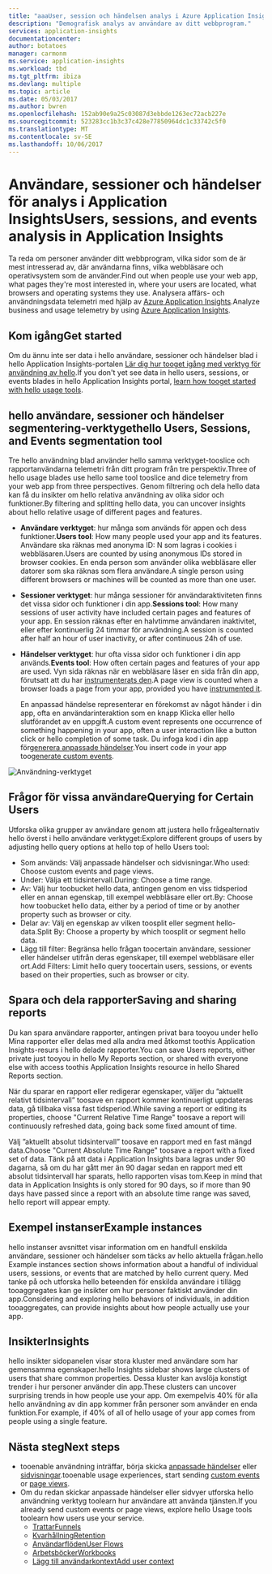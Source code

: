 ```yaml
---
title: "aaaUser, session och händelsen analys i Azure Application Insights | Microsoft docs"
description: "Demografisk analys av användare av ditt webbprogram."
services: application-insights
documentationcenter: 
author: botatoes
manager: carmonm
ms.service: application-insights
ms.workload: tbd
ms.tgt_pltfrm: ibiza
ms.devlang: multiple
ms.topic: article
ms.date: 05/03/2017
ms.author: bwren
ms.openlocfilehash: 152ab90e9a25c03087d3ebbde1263ec72acb227e
ms.sourcegitcommit: 523283cc1b3c37c428e77850964dc1c33742c5f0
ms.translationtype: MT
ms.contentlocale: sv-SE
ms.lasthandoff: 10/06/2017
---
```

# <a name="users-sessions-and-events-analysis-in-application-insights"></a><span data-ttu-id="0b521-103">Användare, sessioner och händelser för analys i Application Insights</span><span class="sxs-lookup"><span data-stu-id="0b521-103">Users, sessions, and events analysis in Application Insights</span></span>

<span data-ttu-id="0b521-104">Ta reda om personer använder ditt webbprogram, vilka sidor som de är mest intresserad av, där användarna finns, vilka webbläsare och operativsystem som de använder.</span><span class="sxs-lookup"><span data-stu-id="0b521-104">Find out when people use your web app, what pages they're most interested in, where your users are located, what browsers and operating systems they use.</span></span> <span data-ttu-id="0b521-105">Analysera affärs- och användningsdata telemetri med hjälp av [Azure Application Insights](app-insights-overview.md).</span><span class="sxs-lookup"><span data-stu-id="0b521-105">Analyze business and usage telemetry by using [Azure Application Insights](app-insights-overview.md).</span></span>

## <a name="get-started"></a><span data-ttu-id="0b521-106">Kom igång</span><span class="sxs-lookup"><span data-stu-id="0b521-106">Get started</span></span>

<span data-ttu-id="0b521-107">Om du ännu inte ser data i hello användare, sessioner och händelser blad i hello Application Insights-portalen [Lär dig hur tooget igång med verktyg för användning av hello](app-insights-usage-overview.md).</span><span class="sxs-lookup"><span data-stu-id="0b521-107">If you don't yet see data in hello users, sessions, or events blades in hello Application Insights portal, [learn how tooget started with hello usage tools](app-insights-usage-overview.md).</span></span>

## <a name="hello-users-sessions-and-events-segmentation-tool"></a><span data-ttu-id="0b521-108">hello användare, sessioner och händelser segmentering-verktyget</span><span class="sxs-lookup"><span data-stu-id="0b521-108">hello Users, Sessions, and Events segmentation tool</span></span>

<span data-ttu-id="0b521-109">Tre hello användning blad använder hello samma verktyget-tooslice och rapportanvändarna telemetri från ditt program från tre perspektiv.</span><span class="sxs-lookup"><span data-stu-id="0b521-109">Three of hello usage blades use hello same tool tooslice and dice telemetry from your web app from three perspectives.</span></span> <span data-ttu-id="0b521-110">Genom filtrering och dela hello data kan få du insikter om hello relativa användning av olika sidor och funktioner.</span><span class="sxs-lookup"><span data-stu-id="0b521-110">By filtering and splitting hello data, you can uncover insights about hello relative usage of different pages and features.</span></span>

* <span data-ttu-id="0b521-111">**Användare verktyget**: hur många som används för appen och dess funktioner.</span><span class="sxs-lookup"><span data-stu-id="0b521-111">**Users tool**: How many people used your app and its features.</span></span>  <span data-ttu-id="0b521-112">Användare ska räknas med anonyma ID: N som lagras i cookies i webbläsaren.</span><span class="sxs-lookup"><span data-stu-id="0b521-112">Users are counted by using anonymous IDs stored in browser cookies.</span></span> <span data-ttu-id="0b521-113">En enda person som använder olika webbläsare eller datorer som ska räknas som flera användare.</span><span class="sxs-lookup"><span data-stu-id="0b521-113">A single person using different browsers or machines will be counted as more than one user.</span></span>
* <span data-ttu-id="0b521-114">**Sessioner verktyget**: hur många sessioner för användaraktiviteten finns det vissa sidor och funktioner i din app.</span><span class="sxs-lookup"><span data-stu-id="0b521-114">**Sessions tool**: How many sessions of user activity have included certain pages and features of your app.</span></span> <span data-ttu-id="0b521-115">En session räknas efter en halvtimme användaren inaktivitet, eller efter kontinuerlig 24 timmar för användning.</span><span class="sxs-lookup"><span data-stu-id="0b521-115">A session is counted after half an hour of user inactivity, or after continuous 24h of use.</span></span>
* <span data-ttu-id="0b521-116">**Händelser verktyget**: hur ofta vissa sidor och funktioner i din app används.</span><span class="sxs-lookup"><span data-stu-id="0b521-116">**Events tool**: How often certain pages and features of your app are used.</span></span> <span data-ttu-id="0b521-117">Vyn sida räknas när en webbläsare läser en sida från din app, förutsatt att du har [instrumenterats den](app-insights-javascript.md).</span><span class="sxs-lookup"><span data-stu-id="0b521-117">A page view is counted when a browser loads a page from your app, provided you have [instrumented it](app-insights-javascript.md).</span></span> 

    <span data-ttu-id="0b521-118">En anpassad händelse representerar en förekomst av något händer i din app, ofta en användarinteraktion som en knapp Klicka eller hello slutförandet av en uppgift.</span><span class="sxs-lookup"><span data-stu-id="0b521-118">A custom event represents one occurrence of something happening in your app, often a user interaction like a button click or hello completion of some task.</span></span> <span data-ttu-id="0b521-119">Du infoga kod i din app för[generera anpassade händelser](app-insights-api-custom-events-metrics.md#trackevent).</span><span class="sxs-lookup"><span data-stu-id="0b521-119">You insert code in your app too[generate custom events](app-insights-api-custom-events-metrics.md#trackevent).</span></span>

![Användning-verktyget](./media/app-insights-usage-segmentation/users.png)

## <a name="querying-for-certain-users"></a><span data-ttu-id="0b521-121">Frågor för vissa användare</span><span class="sxs-lookup"><span data-stu-id="0b521-121">Querying for Certain Users</span></span> 

<span data-ttu-id="0b521-122">Utforska olika grupper av användare genom att justera hello frågealternativ hello överst i hello användare verktyget:</span><span class="sxs-lookup"><span data-stu-id="0b521-122">Explore different groups of users by adjusting hello query options at hello top of hello Users tool:</span></span> 

* <span data-ttu-id="0b521-123">Som används: Välj anpassade händelser och sidvisningar.</span><span class="sxs-lookup"><span data-stu-id="0b521-123">Who used: Choose custom events and page views.</span></span> 
* <span data-ttu-id="0b521-124">Under: Välja ett tidsintervall.</span><span class="sxs-lookup"><span data-stu-id="0b521-124">During: Choose a time range.</span></span> 
* <span data-ttu-id="0b521-125">Av: Välj hur toobucket hello data, antingen genom en viss tidsperiod eller en annan egenskap, till exempel webbläsare eller ort.</span><span class="sxs-lookup"><span data-stu-id="0b521-125">By: Choose how toobucket hello data, either by a period of time or by another property such as browser or city.</span></span> 
* <span data-ttu-id="0b521-126">Delar av: Välj en egenskap av vilken toosplit eller segment hello-data.</span><span class="sxs-lookup"><span data-stu-id="0b521-126">Split By: Choose a property by which toosplit or segment hello data.</span></span> 
* <span data-ttu-id="0b521-127">Lägg till filter: Begränsa hello frågan toocertain användare, sessioner eller händelser utifrån deras egenskaper, till exempel webbläsare eller ort.</span><span class="sxs-lookup"><span data-stu-id="0b521-127">Add Filters: Limit hello query toocertain users, sessions, or events based on their properties, such as browser or city.</span></span> 
 
## <a name="saving-and-sharing-reports"></a><span data-ttu-id="0b521-128">Spara och dela rapporter</span><span class="sxs-lookup"><span data-stu-id="0b521-128">Saving and sharing reports</span></span> 
<span data-ttu-id="0b521-129">Du kan spara användare rapporter, antingen privat bara tooyou under hello Mina rapporter eller delas med alla andra med åtkomst toothis Application Insights-resurs i hello delade rapporter.</span><span class="sxs-lookup"><span data-stu-id="0b521-129">You can save Users reports, either private just tooyou in hello My Reports section, or shared with everyone else with access toothis Application Insights resource in hello Shared Reports section.</span></span>  
 
<span data-ttu-id="0b521-130">När du sparar en rapport eller redigerar egenskaper, väljer du ”aktuellt relativt tidsintervall” toosave en rapport kommer kontinuerligt uppdateras data, gå tillbaka vissa fast tidsperiod.</span><span class="sxs-lookup"><span data-stu-id="0b521-130">While saving a report or editing its properties, choose "Current Relative Time Range" toosave a report will continuously refreshed data, going back some fixed amount of time.</span></span>  
 
<span data-ttu-id="0b521-131">Välj ”aktuellt absolut tidsintervall” toosave en rapport med en fast mängd data.</span><span class="sxs-lookup"><span data-stu-id="0b521-131">Choose "Current Absolute Time Range" toosave a report with a fixed set of data.</span></span> <span data-ttu-id="0b521-132">Tänk på att data i Application Insights bara lagras under 90 dagarna, så om du har gått mer än 90 dagar sedan en rapport med ett absolut tidsintervall har sparats, hello rapporten visas tom.</span><span class="sxs-lookup"><span data-stu-id="0b521-132">Keep in mind that data in Application Insights is only stored for 90 days, so if more than 90 days have passed since a report with an absolute time range was saved, hello report will appear empty.</span></span> 
 
## <a name="example-instances"></a><span data-ttu-id="0b521-133">Exempel instanser</span><span class="sxs-lookup"><span data-stu-id="0b521-133">Example instances</span></span>

<span data-ttu-id="0b521-134">hello instanser avsnittet visar information om en handfull enskilda användare, sessioner och händelser som täcks av hello aktuella frågan.</span><span class="sxs-lookup"><span data-stu-id="0b521-134">hello Example instances section shows information about a handful of individual users, sessions, or events that are matched by hello current query.</span></span> <span data-ttu-id="0b521-135">Med tanke på och utforska hello beteenden för enskilda användare i tillägg tooaggregates kan ge insikter om hur personer faktiskt använder din app.</span><span class="sxs-lookup"><span data-stu-id="0b521-135">Considering and exploring hello behaviors of individuals, in addition tooaggregates, can provide insights about how people actually use your app.</span></span> 
 
## <a name="insights"></a><span data-ttu-id="0b521-136">Insikter</span><span class="sxs-lookup"><span data-stu-id="0b521-136">Insights</span></span> 

<span data-ttu-id="0b521-137">hello insikter sidopanelen visar stora kluster med användare som har gemensamma egenskaper.</span><span class="sxs-lookup"><span data-stu-id="0b521-137">hello Insights sidebar shows large clusters of users that share common properties.</span></span> <span data-ttu-id="0b521-138">Dessa kluster kan avslöja konstigt trender i hur personer använder din app.</span><span class="sxs-lookup"><span data-stu-id="0b521-138">These clusters can uncover surprising trends in how people use your app.</span></span> <span data-ttu-id="0b521-139">Om exempelvis 40% för alla hello användning av din app kommer från personer som använder en enda funktion.</span><span class="sxs-lookup"><span data-stu-id="0b521-139">For example, if 40% of all of hello usage of your app comes from people using a single feature.</span></span>  


## <a name="next-steps"></a><span data-ttu-id="0b521-140">Nästa steg</span><span class="sxs-lookup"><span data-stu-id="0b521-140">Next steps</span></span>
- <span data-ttu-id="0b521-141">tooenable användning inträffar, börja skicka [anpassade händelser](https://docs.microsoft.com/en-us/azure/application-insights/app-insights-api-custom-events-metrics#trackevent) eller [sidvisningar](https://docs.microsoft.com/azure/application-insights/app-insights-api-custom-events-metrics#page-views).</span><span class="sxs-lookup"><span data-stu-id="0b521-141">tooenable usage experiences, start sending [custom events](https://docs.microsoft.com/en-us/azure/application-insights/app-insights-api-custom-events-metrics#trackevent) or [page views](https://docs.microsoft.com/azure/application-insights/app-insights-api-custom-events-metrics#page-views).</span></span>
- <span data-ttu-id="0b521-142">Om du redan skickar anpassade händelser eller sidvyer utforska hello användning verktyg toolearn hur användare att använda tjänsten.</span><span class="sxs-lookup"><span data-stu-id="0b521-142">If you already send custom events or page views, explore hello Usage tools toolearn how users use your service.</span></span>
    - [<span data-ttu-id="0b521-143">Trattar</span><span class="sxs-lookup"><span data-stu-id="0b521-143">Funnels</span></span>](usage-funnels.md)
    - [<span data-ttu-id="0b521-144">Kvarhållning</span><span class="sxs-lookup"><span data-stu-id="0b521-144">Retention</span></span>](app-insights-usage-retention.md)
    - [<span data-ttu-id="0b521-145">Användarflöden</span><span class="sxs-lookup"><span data-stu-id="0b521-145">User Flows</span></span>](app-insights-usage-flows.md)
    - [<span data-ttu-id="0b521-146">Arbetsböcker</span><span class="sxs-lookup"><span data-stu-id="0b521-146">Workbooks</span></span>](app-insights-usage-workbooks.md)
    - [<span data-ttu-id="0b521-147">Lägg till användarkontext</span><span class="sxs-lookup"><span data-stu-id="0b521-147">Add user context</span></span>](app-insights-usage-send-user-context.md)

